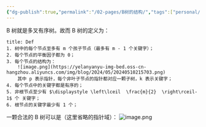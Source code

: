 ```yaml
---
{"dg-publish":true,"permalink":"/02-pages/B树的结构/","tags":["personal/blog","algorithm/data-structures/有序表","algorithm/data-structures/有序表/平衡树/B树"]}
---
```


B 树就是多叉有序树。故而 B 树的定义为：
```ad-note
title: Def
1. 树中的每个节点至多有 m 个孩子节点（最多有 m - 1 个关键字）；
2. 每个节点的平衡因子都为 0；
3. 每个节点的结构为：
	![image.png](https://yelanyanyu-img-bed.oss-cn-hangzhou.aliyuncs.com/img/blog/2024/05/20240510215703.png)
	其中 p 表示指针，每个非叶子节点的指针都对应一颗子树，k 表示关键字；
4. 每个节点中的关键字都是有序的；
5. 非根节点至少有 $\displaystyle \left\lceil  \frac{m}{2}  \right\rceil-1$ 个 关键字；
6. 根节点的关键字最少有 1 个；
```


一颗合法的 B 树可以是（这里省略的指针域）：
![image.png](https://yelanyanyu-img-bed.oss-cn-hangzhou.aliyuncs.com/img/blog/2024/05/20240510220043.png)


